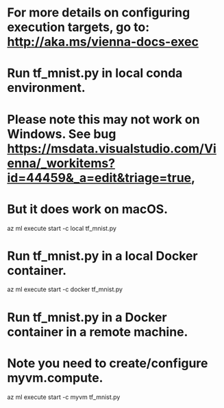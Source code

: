 # For more details on configuring execution targets, go to: http://aka.ms/vienna-docs-exec

# Run tf_mnist.py in local conda environment.
# Please note this may not work on Windows. See bug https://msdata.visualstudio.com/Vienna/_workitems?id=44459&_a=edit&triage=true,
# But it does work on macOS.
az ml execute start -c local tf_mnist.py

# Run tf_mnist.py in a local Docker container.
az ml execute start -c docker tf_mnist.py

# Run tf_mnist.py in a Docker container in a remote machine.
# Note you need to create/configure myvm.compute.
az ml execute start -c myvm tf_mnist.py

